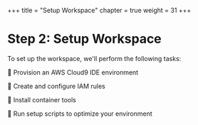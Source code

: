 +++
title = "Setup Workspace"
chapter = true
weight = 31
+++

# Step 2: Setup Workspace

To set up the workspace, we'll perform the following tasks:

:small_blue_diamond: Provision an AWS Cloud9 IDE environment

:small_blue_diamond: Create and configure IAM rules

:small_blue_diamond: Install container tools

:small_blue_diamond: Run setup scripts to optimize your environment
